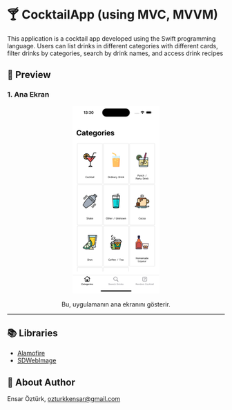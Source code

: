 # 🍸 CocktailApp (using MVC, MVVM)
 This application is a cocktail app developed using the Swift programming language. Users can list drinks in different categories with different cards, filter drinks by categories, search by drink names, and access drink recipes

## 🔎 Preview
### 1. Ana Ekran
<div style="text-align: center">
  <img src="Screenshot/Categories.png" alt="Ana Ekran" width="200"/>
  <p></strong> Bu, uygulamanın ana ekranını gösterir.</p>
</div>

---

## 📚 Libraries
- [Alamofire](https://github.com/Alamofire/Alamofire)
- [SDWebImage](https://github.com/SDWebImage/SDWebImage)


## 👤 About Author
Ensar Öztürk, [ozturkkensar@gmail.com](mailto:ozturkkensar@gmail.com)
